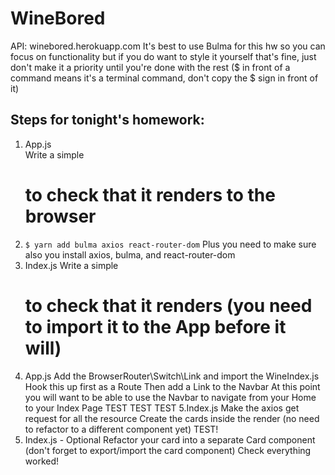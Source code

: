 # WineBored

API: winebored.herokuapp.com
It's best to use Bulma for this hw so you can focus on functionality but if you do want to style it yourself that's fine, just don't make it a priority until you're done with the rest
($ in front of a command means it's a terminal command, don't copy the $ sign in front of it)

## Steps for tonight's homework:
1. App.js  
Write a simple <h1> to check that it renders to the browser
2. `$ yarn add bulma axios react-router-dom`
Plus you need to make sure also you install axios, bulma, and react-router-dom
3. Index.js
Write a simple <h1> to check that it renders (you need to import it to the App before it will)
4. App.js
  Add the BrowserRouter\Switch\Link and import the WineIndex.js
  Hook this up first as a Route
  Then add a Link to the Navbar
  At this point you will want to be able to use the Navbar to navigate from your Home to your Index Page
  TEST TEST TEST
5.Index.js
  Make the axios get request for all the resource
  Create the cards inside the render (no need to refactor to a different component yet)
  TEST!
6. Index.js - Optional
  Refactor your card into a separate Card component (don't forget to export/import the card component)
  Check everything worked!
